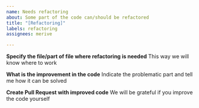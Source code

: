 ```yaml
---
name: Needs refactoring
about: Some part of the code can/should be refactored
title: "[Refactoring]"
labels: refactoring
assignees: merive

---
```


**Specify the file/part of file where refactoring is needed**
This way we will know where to work

**What is the improvement in the code**
Indicate the problematic part and tell me how it can be solved

**Create Pull Request with improved code**
We will be grateful if you improve the code yourself
